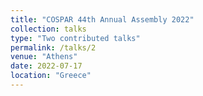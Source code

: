 ```yaml
---
title: "COSPAR 44th Annual Assembly 2022"
collection: talks
type: "Two contributed talks"
permalink: /talks/2
venue: "Athens"
date: 2022-07-17
location: "Greece"
---
```




